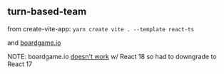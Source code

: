 ## turn-based-team

from create-vite-app:
`yarn create vite . --template react-ts`

and [boardgame.io](https://boardgame.io/documentation/#/tutorial)

NOTE: boardgame.io [doesn't work](https://github.com/boardgameio/boardgame.io/issues/1073) w/ React 18 so had to downgrade to React 17
